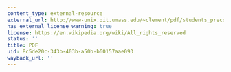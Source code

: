 ```yaml
---
content_type: external-resource
external_url: http://www-unix.oit.umass.edu/~clement/pdf/students_preconceptions_in_introductory_mechanics.pdf
has_external_license_warning: true
license: https://en.wikipedia.org/wiki/All_rights_reserved
status: ''
title: PDF
uid: 8c5de20c-343b-403b-a50b-b60157aae093
wayback_url: ''
---
```

